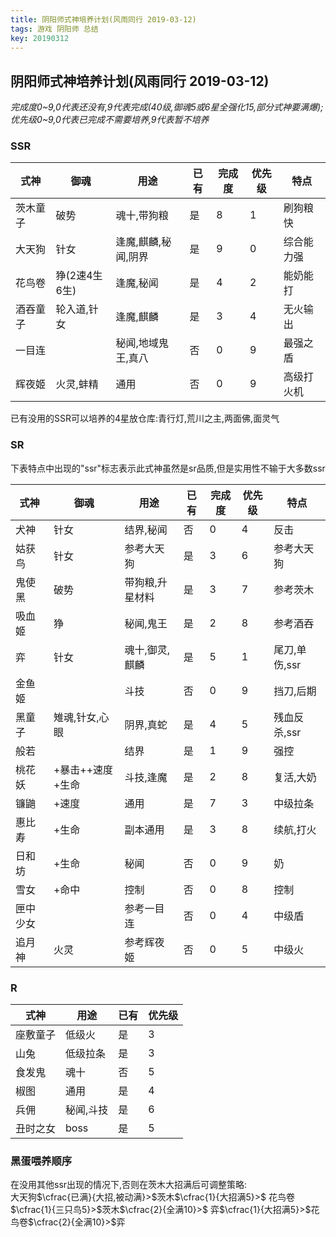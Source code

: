 ```yaml
---
title: 阴阳师式神培养计划(风雨同行 2019-03-12)
tags: 游戏 阴阳师 总结 
key: 20190312
---
```


## 阴阳师式神培养计划(风雨同行 2019-03-12)
*完成度0~9,0代表还没有,9代表完成(40级,御魂5或6星全强化15,部分式神要满爆);*  
*优先级0~9,0代表已完成不需要培养,9代表暂不培养*
### SSR

|式神|御魂|用途|已有|完成度|优先级|特点
|-|-|-|-|-|-|-|
|茨木童子|破势|魂十,带狗粮|是|8|1|刷狗粮快|
|大天狗|针女|逢魔,麒麟,秘闻,阴界|是|9|0|综合能力强|
|花鸟卷|狰(2速4生6生)|逢魔,秘闻|是|4|2|能奶能打|
|酒吞童子|轮入道,针女|逢魔,麒麟|是|3|4|无火输出|
|一目连||秘闻,地域鬼王,真八|否|0|9|最强之盾|
|辉夜姬|火灵,蚌精|通用|否|0|9|高级打火机|

已有没用的SSR可以培养的4星放仓库:青行灯,荒川之主,两面佛,面灵气

### SR
下表特点中出现的"ssr"标志表示此式神虽然是sr品质,但是实用性不输于大多数ssr

|式神|御魂|用途|已有|完成度|优先级|特点
|-|-|-|-|-|-|-|
|犬神|针女|结界,秘闻|否|0|4|反击|
|姑获鸟|针女|参考大天狗|是|3|6|参考大天狗|
|鬼使黑|破势|带狗粮,升星材料|是|3|7|参考茨木|
|吸血姬|狰|秘闻,鬼王|是|2|8|参考酒吞
|弈|针女|魂十,御灵,麒麟|是|5|1|尾刀,单伤,ssr|
|金鱼姬||斗技|否|0|9|挡刀,后期
|黑童子|雉魂,针女,心眼|阴界,真蛇|是|4|5|残血反杀,ssr|
|般若||结界|是|1|9|强控|
|桃花妖|+暴击++速度+生命|斗技,逢魔|是|2|8|复活,大奶|
|镰鼬|+速度|通用|是|7|3|中级拉条|
|惠比寿|+生命|副本通用|是|3|8|续航,打火|
|日和坊|+生命|秘闻|否|0|9|奶|
|雪女|+命中|控制|否|0|8|控制|
|匣中少女||参考一目连|否|0|4|中级盾|
|追月神|火灵|参考辉夜姬|否|0|5|中级火|

### R

|式神|用途|已有|优先级|
|-|-|-|-|
|座敷童子|低级火|是|3|
|山兔|低级拉条|是|3|
|食发鬼|魂十|否|5|
|椒图|通用|是|4|
|兵佣|秘闻,斗技|是|6|
|丑时之女|boss|是|5|


### 黑蛋喂养顺序
在没用其他ssr出现的情况下,否则在茨木大招满后可调整策略:   
大天狗$\cfrac{已满}{大招,被动满}>$茨木$\cfrac{1}{大招满5}>$
花鸟卷$\cfrac{1}{三只鸟5}>$茨木$\cfrac{2}{全满10}>$
弈$\cfrac{1}{大招满5}>$花鸟卷$\cfrac{2}{全满10}>$弈